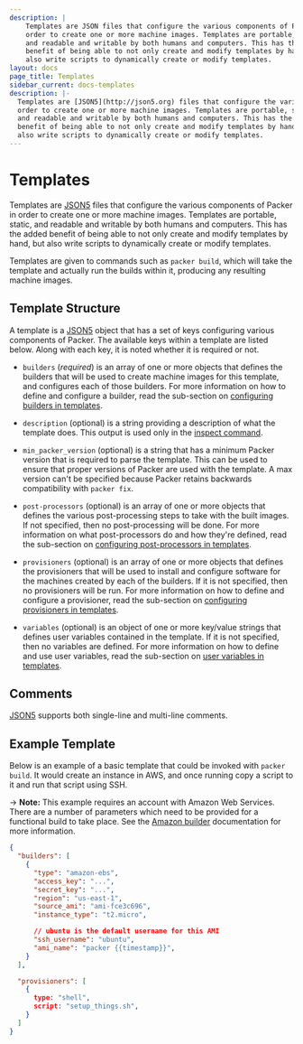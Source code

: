 ```yaml
---
description: |
    Templates are JSON files that configure the various components of Packer in
    order to create one or more machine images. Templates are portable, static,
    and readable and writable by both humans and computers. This has the added
    benefit of being able to not only create and modify templates by hand, but
    also write scripts to dynamically create or modify templates.
layout: docs
page_title: Templates
sidebar_current: docs-templates
description: |-
  Templates are [JSON5](http://json5.org) files that configure the various components of Packer in
  order to create one or more machine images. Templates are portable, static,
  and readable and writable by both humans and computers. This has the added
  benefit of being able to not only create and modify templates by hand, but
  also write scripts to dynamically create or modify templates.
---
```


# Templates

Templates are [JSON5](http://json5.org) files that configure the various components of Packer in
order to create one or more machine images. Templates are portable, static, and
readable and writable by both humans and computers. This has the added benefit
of being able to not only create and modify templates by hand, but also write
scripts to dynamically create or modify templates.

Templates are given to commands such as `packer build`, which will take the
template and actually run the builds within it, producing any resulting machine
images.

## Template Structure

A template is a [JSON5](http://json5.org) object that has a set of keys configuring various
components of Packer. The available keys within a template are listed below.
Along with each key, it is noted whether it is required or not.

-   `builders` (*required*) is an array of one or more objects that defines the
    builders that will be used to create machine images for this template, and
    configures each of those builders. For more information on how to define and
    configure a builder, read the sub-section on [configuring builders in
    templates](/docs/templates/builders.html).

-   `description` (optional) is a string providing a description of what the
    template does. This output is used only in the [inspect
    command](/docs/commands/inspect.html).

-   `min_packer_version` (optional) is a string that has a minimum Packer
    version that is required to parse the template. This can be used to ensure
    that proper versions of Packer are used with the template. A max version
    can't be specified because Packer retains backwards compatibility with
    `packer fix`.

-   `post-processors` (optional) is an array of one or more objects that defines
    the various post-processing steps to take with the built images. If not
    specified, then no post-processing will be done. For more information on
    what post-processors do and how they're defined, read the sub-section on
    [configuring post-processors in
    templates](/docs/templates/post-processors.html).

-   `provisioners` (optional) is an array of one or more objects that defines
    the provisioners that will be used to install and configure software for the
    machines created by each of the builders. If it is not specified, then no
    provisioners will be run. For more information on how to define and
    configure a provisioner, read the sub-section on [configuring provisioners
    in templates](/docs/templates/provisioners.html).

-   `variables` (optional) is an object of one or more key/value strings that
    defines user variables contained in the template. If it is not specified,
    then no variables are defined. For more information on how to define and use
    user variables, read the sub-section on [user variables in
    templates](/docs/templates/user-variables.html).

## Comments

[JSON5](http://json5.org/) supports both single-line and multi-line comments.

## Example Template

Below is an example of a basic template that could be invoked with `packer build`. It would create an instance in AWS, and once running copy a script to it and run that script using SSH.

-&gt; **Note:** This example requires an account with Amazon Web Services. There are a number of parameters which need to be provided for a functional build to take place. See the [Amazon builder](/docs/builders/amazon.html) documentation for more information.

``` json
{
  "builders": [
    {
      "type": "amazon-ebs",
      "access_key": "...",
      "secret_key": "...",
      "region": "us-east-1",
      "source_ami": "ami-fce3c696",
      "instance_type": "t2.micro",

      // ubuntu is the default username for this AMI
      "ssh_username": "ubuntu",
      "ami_name": "packer {{timestamp}}",
    }
  ],

  "provisioners": [
    {
      type: "shell",
      script: "setup_things.sh",
    }
  ]
}
```
